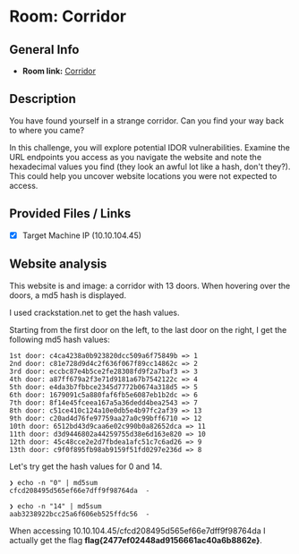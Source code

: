 # Room: Corridor

## General Info
- **Room link:** [Corridor](https://tryhackme.com/room/corridor)

## Description

You have found yourself in a strange corridor. Can you find your way back to where you came?

In this challenge, you will explore potential IDOR vulnerabilities. Examine the URL endpoints you access as you navigate the website and note the hexadecimal values you find (they look an awful lot like a hash, don't they?). This could help you uncover website locations you were not expected to access.

## Provided Files / Links
- [x] Target Machine IP (10.10.104.45)

## Website analysis

This website is and image: a corridor with 13 doors.
When hovering over the doors, a md5 hash is displayed.

I used crackstation.net to get the hash values.

Starting from the first door on the left, to the last door on the right, I get the following md5 hash values:

```
1st door: c4ca4238a0b923820dcc509a6f75849b => 1
2nd door: c81e728d9d4c2f636f067f89cc14862c => 2
3rd door: eccbc87e4b5ce2fe28308fd9f2a7baf3 => 3
4th door: a87ff679a2f3e71d9181a67b7542122c => 4
5th door: e4da3b7fbbce2345d7772b0674a318d5 => 5
6th door: 1679091c5a880faf6fb5e6087eb1b2dc => 6
7th door: 8f14e45fceea167a5a36dedd4bea2543 => 7
8th door: c51ce410c124a10e0db5e4b97fc2af39 => 13
9th door: c20ad4d76fe97759aa27a0c99bff6710 => 12
10th door: 6512bd43d9caa6e02c990b0a82652dca => 11
11th door: d3d9446802a44259755d38e6d163e820 => 10
12th door: 45c48cce2e2d7fbdea1afc51c7c6ad26 => 9
13th door: c9f0f895fb98ab9159f51fd0297e236d => 8
```

Let's try get the hash values for 0 and 14.

```
❯ echo -n "0" | md5sum
cfcd208495d565ef66e7dff9f98764da  -

❯ echo -n "14" | md5sum
aab3238922bcc25a6f606eb525ffdc56  -

```

When accessing 10.10.104.45/cfcd208495d565ef66e7dff9f98764da I actually get the flag **flag{2477ef02448ad9156661ac40a6b8862e}**.
